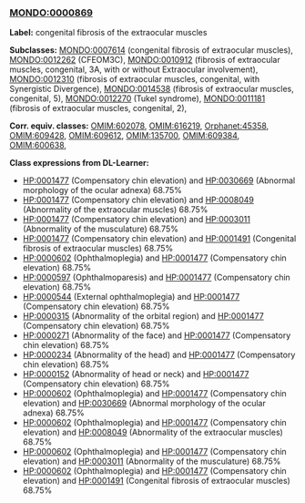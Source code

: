 
### [MONDO:0000869](http://purl.obolibrary.org/obo/MONDO_0000869)
**Label:** congenital fibrosis of the extraocular muscles

**Subclasses:** [MONDO:0007614](http://purl.obolibrary.org/obo/MONDO_0007614) (congenital fibrosis of extraocular muscles), [MONDO:0012262](http://purl.obolibrary.org/obo/MONDO_0012262) (CFEOM3C), [MONDO:0010912](http://purl.obolibrary.org/obo/MONDO_0010912) (fibrosis of extraocular muscles, congenital, 3A, with or without Extraocular involvement), [MONDO:0012310](http://purl.obolibrary.org/obo/MONDO_0012310) (fibrosis of extraocular muscles, congenital, with Synergistic Divergence), [MONDO:0014538](http://purl.obolibrary.org/obo/MONDO_0014538) (fibrosis of extraocular muscles, congenital, 5), [MONDO:0012270](http://purl.obolibrary.org/obo/MONDO_0012270) (Tukel syndrome), [MONDO:0011181](http://purl.obolibrary.org/obo/MONDO_0011181) (fibrosis of extraocular muscles, congenital, 2), 

**Corr. equiv. classes:** [OMIM:602078](http://purl.obolibrary.org/obo/OMIM_602078), [OMIM:616219](http://purl.obolibrary.org/obo/OMIM_616219), [Orphanet:45358](http://www.orpha.net/ORDO/Orphanet_45358), [OMIM:609428](http://purl.obolibrary.org/obo/OMIM_609428), [OMIM:609612](http://purl.obolibrary.org/obo/OMIM_609612), [OMIM:135700](http://purl.obolibrary.org/obo/OMIM_135700), [OMIM:609384](http://purl.obolibrary.org/obo/OMIM_609384), [OMIM:600638](http://purl.obolibrary.org/obo/OMIM_600638), 

**Class expressions from DL-Learner:**

- [HP:0001477](http://purl.obolibrary.org/obo/HP_0001477) (Compensatory chin elevation) and [HP:0030669](http://purl.obolibrary.org/obo/HP_0030669) (Abnormal morphology of the ocular adnexa) 68.75%
- [HP:0001477](http://purl.obolibrary.org/obo/HP_0001477) (Compensatory chin elevation) and [HP:0008049](http://purl.obolibrary.org/obo/HP_0008049) (Abnormality of the extraocular muscles) 68.75%
- [HP:0001477](http://purl.obolibrary.org/obo/HP_0001477) (Compensatory chin elevation) and [HP:0003011](http://purl.obolibrary.org/obo/HP_0003011) (Abnormality of the musculature) 68.75%
- [HP:0001477](http://purl.obolibrary.org/obo/HP_0001477) (Compensatory chin elevation) and [HP:0001491](http://purl.obolibrary.org/obo/HP_0001491) (Congenital fibrosis of extraocular muscles) 68.75%
- [HP:0000602](http://purl.obolibrary.org/obo/HP_0000602) (Ophthalmoplegia) and [HP:0001477](http://purl.obolibrary.org/obo/HP_0001477) (Compensatory chin elevation) 68.75%
- [HP:0000597](http://purl.obolibrary.org/obo/HP_0000597) (Ophthalmoparesis) and [HP:0001477](http://purl.obolibrary.org/obo/HP_0001477) (Compensatory chin elevation) 68.75%
- [HP:0000544](http://purl.obolibrary.org/obo/HP_0000544) (External ophthalmoplegia) and [HP:0001477](http://purl.obolibrary.org/obo/HP_0001477) (Compensatory chin elevation) 68.75%
- [HP:0000315](http://purl.obolibrary.org/obo/HP_0000315) (Abnormality of the orbital region) and [HP:0001477](http://purl.obolibrary.org/obo/HP_0001477) (Compensatory chin elevation) 68.75%
- [HP:0000271](http://purl.obolibrary.org/obo/HP_0000271) (Abnormality of the face) and [HP:0001477](http://purl.obolibrary.org/obo/HP_0001477) (Compensatory chin elevation) 68.75%
- [HP:0000234](http://purl.obolibrary.org/obo/HP_0000234) (Abnormality of the head) and [HP:0001477](http://purl.obolibrary.org/obo/HP_0001477) (Compensatory chin elevation) 68.75%
- [HP:0000152](http://purl.obolibrary.org/obo/HP_0000152) (Abnormality of head or neck) and [HP:0001477](http://purl.obolibrary.org/obo/HP_0001477) (Compensatory chin elevation) 68.75%
- [HP:0000602](http://purl.obolibrary.org/obo/HP_0000602) (Ophthalmoplegia) and [HP:0001477](http://purl.obolibrary.org/obo/HP_0001477) (Compensatory chin elevation) and [HP:0030669](http://purl.obolibrary.org/obo/HP_0030669) (Abnormal morphology of the ocular adnexa) 68.75%
- [HP:0000602](http://purl.obolibrary.org/obo/HP_0000602) (Ophthalmoplegia) and [HP:0001477](http://purl.obolibrary.org/obo/HP_0001477) (Compensatory chin elevation) and [HP:0008049](http://purl.obolibrary.org/obo/HP_0008049) (Abnormality of the extraocular muscles) 68.75%
- [HP:0000602](http://purl.obolibrary.org/obo/HP_0000602) (Ophthalmoplegia) and [HP:0001477](http://purl.obolibrary.org/obo/HP_0001477) (Compensatory chin elevation) and [HP:0003011](http://purl.obolibrary.org/obo/HP_0003011) (Abnormality of the musculature) 68.75%
- [HP:0000602](http://purl.obolibrary.org/obo/HP_0000602) (Ophthalmoplegia) and [HP:0001477](http://purl.obolibrary.org/obo/HP_0001477) (Compensatory chin elevation) and [HP:0001491](http://purl.obolibrary.org/obo/HP_0001491) (Congenital fibrosis of extraocular muscles) 68.75%


